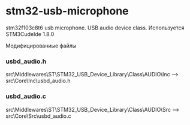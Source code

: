 # stm32-usb-microphone
stm32f103c8t6 usb microphone. USB audio device class.
Используется STM3CudeIde 1.8.0

Модифицированиые файлы

### usbd_audio.h
src\Middlewares\ST\STM32_USB_Device_Library\Class\AUDIO\Inc  -->  src\Core\Inc\usbd_audio.h

### usbd_audio.c

src\Middlewares\ST\STM32_USB_Device_Library\Class\AUDIO\Src -->  src\Core\Src\usbd_audio.c